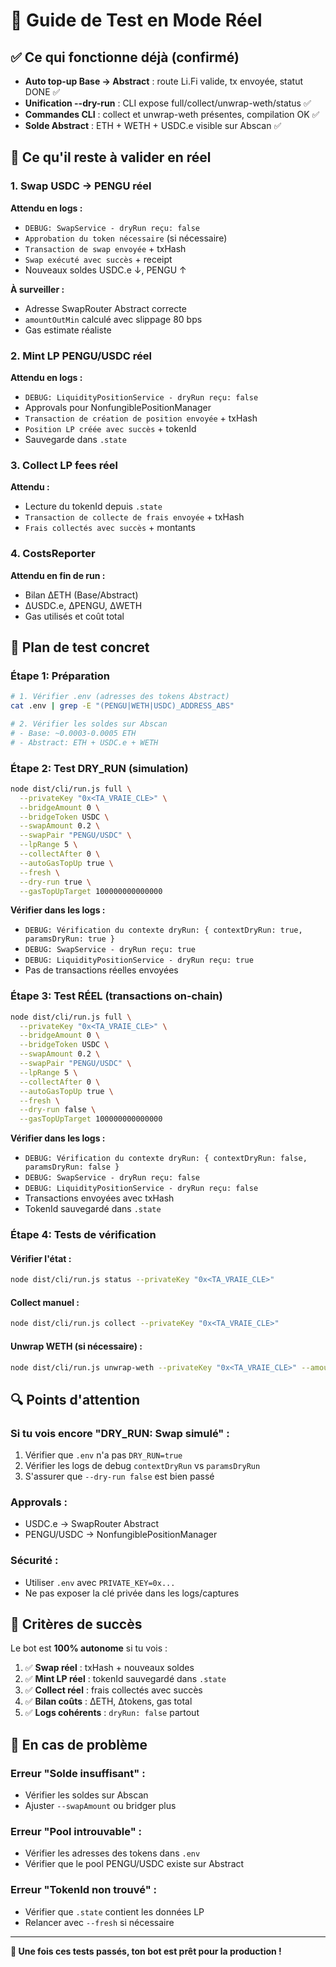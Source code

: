 # 🚀 Guide de Test en Mode Réel

## ✅ Ce qui fonctionne déjà (confirmé)

- **Auto top-up Base → Abstract** : route Li.Fi valide, tx envoyée, statut DONE ✅
- **Unification --dry-run** : CLI expose full/collect/unwrap-weth/status ✅
- **Commandes CLI** : collect et unwrap-weth présentes, compilation OK ✅
- **Solde Abstract** : ETH + WETH + USDC.e visible sur Abscan ✅

## 🎯 Ce qu'il reste à valider en réel

### 1. **Swap USDC → PENGU réel**
**Attendu en logs :**
- `DEBUG: SwapService - dryRun reçu: false`
- `Approbation du token nécessaire` (si nécessaire)
- `Transaction de swap envoyée` + txHash
- `Swap exécuté avec succès` + receipt
- Nouveaux soldes USDC.e ↓, PENGU ↑

**À surveiller :**
- Adresse SwapRouter Abstract correcte
- `amountOutMin` calculé avec slippage 80 bps
- Gas estimate réaliste

### 2. **Mint LP PENGU/USDC réel**
**Attendu en logs :**
- `DEBUG: LiquidityPositionService - dryRun reçu: false`
- Approvals pour NonfungiblePositionManager
- `Transaction de création de position envoyée` + txHash
- `Position LP créée avec succès` + tokenId
- Sauvegarde dans `.state`

### 3. **Collect LP fees réel**
**Attendu :**
- Lecture du tokenId depuis `.state`
- `Transaction de collecte de frais envoyée` + txHash
- `Frais collectés avec succès` + montants

### 4. **CostsReporter**
**Attendu en fin de run :**
- Bilan ΔETH (Base/Abstract)
- ΔUSDC.e, ΔPENGU, ΔWETH
- Gas utilisés et coût total

## 🧪 Plan de test concret

### **Étape 1: Préparation**
```bash
# 1. Vérifier .env (adresses des tokens Abstract)
cat .env | grep -E "(PENGU|WETH|USDC)_ADDRESS_ABS"

# 2. Vérifier les soldes sur Abscan
# - Base: ~0.0003-0.0005 ETH
# - Abstract: ETH + USDC.e + WETH
```

### **Étape 2: Test DRY_RUN (simulation)**
```bash
node dist/cli/run.js full \
  --privateKey "0x<TA_VRAIE_CLE>" \
  --bridgeAmount 0 \
  --bridgeToken USDC \
  --swapAmount 0.2 \
  --swapPair "PENGU/USDC" \
  --lpRange 5 \
  --collectAfter 0 \
  --autoGasTopUp true \
  --fresh \
  --dry-run true \
  --gasTopUpTarget 100000000000000
```

**Vérifier dans les logs :**
- `DEBUG: Vérification du contexte dryRun: { contextDryRun: true, paramsDryRun: true }`
- `DEBUG: SwapService - dryRun reçu: true`
- `DEBUG: LiquidityPositionService - dryRun reçu: true`
- Pas de transactions réelles envoyées

### **Étape 3: Test RÉEL (transactions on-chain)**
```bash
node dist/cli/run.js full \
  --privateKey "0x<TA_VRAIE_CLE>" \
  --bridgeAmount 0 \
  --bridgeToken USDC \
  --swapAmount 0.2 \
  --swapPair "PENGU/USDC" \
  --lpRange 5 \
  --collectAfter 0 \
  --autoGasTopUp true \
  --fresh \
  --dry-run false \
  --gasTopUpTarget 100000000000000
```

**Vérifier dans les logs :**
- `DEBUG: Vérification du contexte dryRun: { contextDryRun: false, paramsDryRun: false }`
- `DEBUG: SwapService - dryRun reçu: false`
- `DEBUG: LiquidityPositionService - dryRun reçu: false`
- Transactions envoyées avec txHash
- TokenId sauvegardé dans `.state`

### **Étape 4: Tests de vérification**

#### **Vérifier l'état :**
```bash
node dist/cli/run.js status --privateKey "0x<TA_VRAIE_CLE>"
```

#### **Collect manuel :**
```bash
node dist/cli/run.js collect --privateKey "0x<TA_VRAIE_CLE>"
```

#### **Unwrap WETH (si nécessaire) :**
```bash
node dist/cli/run.js unwrap-weth --privateKey "0x<TA_VRAIE_CLE>" --amount 0.0001
```

## 🔍 Points d'attention

### **Si tu vois encore "DRY_RUN: Swap simulé" :**
1. Vérifier que `.env` n'a pas `DRY_RUN=true`
2. Vérifier les logs de debug `contextDryRun` vs `paramsDryRun`
3. S'assurer que `--dry-run false` est bien passé

### **Approvals :**
- USDC.e → SwapRouter Abstract
- PENGU/USDC → NonfungiblePositionManager

### **Sécurité :**
- Utiliser `.env` avec `PRIVATE_KEY=0x...`
- Ne pas exposer la clé privée dans les logs/captures

## 🎉 Critères de succès

Le bot est **100% autonome** si tu vois :

1. ✅ **Swap réel** : txHash + nouveaux soldes
2. ✅ **Mint LP réel** : tokenId sauvegardé dans `.state`
3. ✅ **Collect réel** : frais collectés avec succès
4. ✅ **Bilan coûts** : ΔETH, Δtokens, gas total
5. ✅ **Logs cohérents** : `dryRun: false` partout

## 🚨 En cas de problème

### **Erreur "Solde insuffisant" :**
- Vérifier les soldes sur Abscan
- Ajuster `--swapAmount` ou bridger plus

### **Erreur "Pool introuvable" :**
- Vérifier les adresses des tokens dans `.env`
- Vérifier que le pool PENGU/USDC existe sur Abstract

### **Erreur "TokenId non trouvé" :**
- Vérifier que `.state` contient les données LP
- Relancer avec `--fresh` si nécessaire

---

**🎯 Une fois ces tests passés, ton bot est prêt pour la production !**
